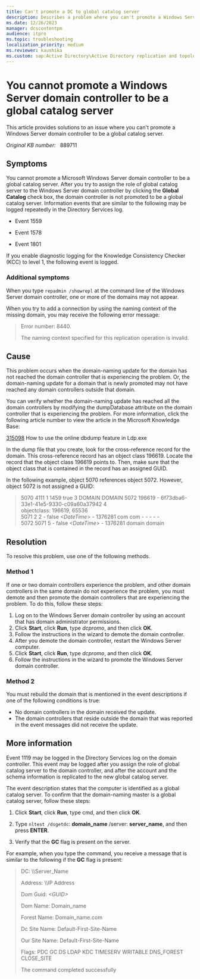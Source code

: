```yaml
---
title: Can't promote a DC to global catalog server
description: Describes a problem where you can't promote a Windows Server-based domain controller to be a global catalog server.
ms.date: 12/26/2023
manager: dcscontentpm
audience: itpro
ms.topic: troubleshooting
localization_priority: medium
ms.reviewer: kaushika
ms.custom: sap:Active Directory\Active Directory replication and topology, csstroubleshoot
---
```

# You cannot promote a Windows Server domain controller to be a global catalog server

This article provides solutions to an issue where you can't promote a Windows Server domain controller to be a global catalog server.

_Original KB number:_ &nbsp; 889711

## Symptoms

You cannot promote a Microsoft Windows Server domain controller to be a global catalog server. After you try to assign the role of global catalog server to the Windows Server domain controller by clicking the **Global Catalog** check box, the domain controller is not promoted to be a global catalog server. Information events that are similar to the following may be logged repeatedly in the Directory Services log.

- Event 1559

- Event 1578

- Event 1801

If you enable diagnostic logging for the Knowledge Consistency Checker (KCC) to level 1, the following event is logged.

### Additional symptoms

When you type `repadmin /showrepl` at the command line of the Windows Server domain controller, one or more of the domains may not appear.

When you try to add a connection by using the naming context of the missing domain, you may receive the following error message:  
> Error number: 8440.
>
> The naming context specified for this replication operation is invalid.

## Cause

This problem occurs when the domain-naming update for the domain has not reached the domain controller that is experiencing the problem. Or, the domain-naming update for a domain that is newly promoted may not have reached any domain controllers outside that domain.

You can verify whether the domain-naming update has reached all the domain controllers by modifying the dumpDatabase attribute on the domain controller that is experiencing the problem. For more information, click the following article number to view the article in the Microsoft Knowledge Base:

[315098](https://support.microsoft.com/help/315098) How to use the online dbdump feature in Ldp.exe  

In the dump file that you create, look for the cross-reference record for the domain. This cross-reference record has an object class 196619. Locate the record that the object class 196619 points to. Then, make sure that the object class that is contained in the record has an assigned GUID.

In the following example, object 5070 references object 5072. However, object 5072 is not assigned a GUID:

> 5070 4111 1 1459 true 3 DOMAIN DOMAIN 5072 196619 - 6f73dba6-33e1-41e5-9330-c09a60a37942 4  
 objectclass: 196619, 65536  
5071 2 2 - false *\<DateTime>* - 1376281 com com - - - - -  
5072 5071 5 - false *\<DateTime>* - 1376281 domain domain  

## Resolution

To resolve this problem, use one of the following methods.

### Method 1

If one or two domain controllers experience the problem, and other domain controllers in the same domain do not experience the problem, you must demote and then promote the domain controllers that are experiencing the problem. To do this, follow these steps:  

1. Log on to the Windows Server domain controller by using an account that has domain administrator permissions.
2. Click **Start**, click **Run**, type *dcpromo*, and then click **OK**.
3. Follow the instructions in the wizard to demote the domain controller.
4. After you demote the domain controller, restart the Windows Server computer.
5. Click **Start**, click **Run**, type *dcpromo*, and then click **OK**.
6. Follow the instructions in the wizard to promote the Windows Server domain controller.

### Method 2

You must rebuild the domain that is mentioned in the event descriptions if one of the following conditions is true:  

- No domain controllers in the domain received the update.
- The domain controllers that reside outside the domain that was reported in the event messages did not receive the update.

## More information

Event 1119 may be logged in the Directory Services log on the domain controller. This event may be logged after you assign the role of global catalog server to the domain controller, and after the account and the schema information is replicated to the new global catalog server.

The event description states that the computer is identified as a global catalog server. To confirm that the domain-naming master is a global catalog server, follow these steps:  

1. Click **Start**, click **Run**, type cmd, and then click **OK**.
2. Type `nltest /dsgetdc`: **domain_name** /server: **server_name**, and then press **ENTER**.

3. Verify that the **GC** flag is present on the server.  

For example, when you type the command, you receive a message that is similar to the following if the **GC** flag is present:  
> DC: \\\\Server_Name
>
> Address: \\\\IP Address
>
> Dom Guid: *\<GUID>*
>
> Dom Name: Domain_name
>
> Forest Name: Domain_name.com
>
> Dc Site Name: Default-First-Site-Name
>
> Our Site Name: Default-First-Site-Name
>
> Flags: PDC GC DS LDAP KDC TIMESERV WRITABLE DNS_FOREST CLOSE_SITE
>
> The command completed successfully

